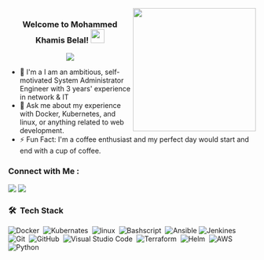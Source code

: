 
<img width="250" align="right" src="https://c.tenor.com/_DOBjnGspYAAAAAM/code-coding.gif">

<h3 align="center">
  Welcome to Mohammed Khamis Belal!
  <img src="https://media.giphy.com/media/hvRJCLFzcasrR4ia7z/giphy.gif" width="28">
</h3>

<!-- Typing SVG by DenverCoder1 - https://github.com/DenverCoder1/readme-typing-svg -->
<p align="center">
  <a href="https://github.com/DenverCoder1/readme-typing-svg"><img src="https://readme-typing-svg.herokuapp.com/?lines=Junior-DeVops%20Engineer;Always%20learning%20new%20things&font=Fira%20Code&center=true&width=440&height=45&color=f75c7e&vCenter=true&size=22"></a>
</p> 

- 🏢 I'm a I am an ambitious, self-motivated System Administrator Engineer with 3 years' experience in network & IT
- 💬 Ask me about my experience with Docker, Kubernetes, and linux, or anything related to web development.
- ⚡ Fun Fact: I'm a coffee enthusiast and my perfect day would start and end with a cup of coffee.


### Connect with Me :

<a href="https://linkedin.com/in/mohammed-khamis-belal-b4b749198/" target="_blank"><img src="https://img.shields.io/badge/-Mohammed khamis Belal %20-0077B5?style=for-the-badge&logo=Linkedin&logoColor=white"/></a>
<a href="mohammedkhamisbelal2@gmail.com" target="_blank"><img src="https://img.shields.io/badge/-Mohammed%20Khamis%20Belal-0077B5?style=for-the-badge&logo=Gmail&logoColor=white"/></a>
### 🛠 &nbsp;Tech Stack
![Docker](https://img.shields.io/badge/-Docker-05122A?style=flat&logo=javascript)&nbsp;
![Kubernates](https://img.shields.io/badge/-Kubernates-05122A?style=flat&logo=bootstrap&logoColor=563D7C)&nbsp;
![linux](https://img.shields.io/badge/-linux-05122A?style=flat&logo=HTML5)&nbsp;
![Bashscript](https://img.shields.io/badge/-Bashscript-05122A?style=flat&logo=CSS3&logoColor=1572B6)&nbsp;
![Ansible](https://img.shields.io/badge/-Ansible-05122A?style=flat&logo=react)
![Jenkines](https://img.shields.io/badge/-Jenkines-05122A?style=flat&logo=node.js&logoColor=339933)&nbsp;
![Git](https://img.shields.io/badge/-Git-05122A?style=flat&logo=git)&nbsp;
![GitHub](https://img.shields.io/badge/-GitHub-05122A?style=flat&logo=github)&nbsp;
![Visual Studio Code](https://img.shields.io/badge/-Visual%20Studio%20Code-05122A?style=flat&logo=visual-studio-code&logoColor=007ACC)&nbsp;
![Terraform](https://img.shields.io/badge/-Terraform-05122A?style=flat&logo=sass)&nbsp;
![Helm](https://img.shields.io/badge/-Helm-05122A?style=flat&logo=GraphQL)&nbsp;
![AWS](https://img.shields.io/badge/-AWS-05122A?style=flat&logo=MongoDB)&nbsp;
![Python](https://img.shields.io/badge/-Python%20-05122A?style=flat&logo=python)&nbsp;

